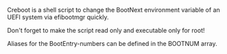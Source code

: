 Creboot is a shell script to change the BootNext environment variable of an UEFI system via efibootmgr quickly.

Don't forget to make the script read only and executable only for root!

Aliases for the BootEntry-numbers can be defined in the BOOTNUM array.
